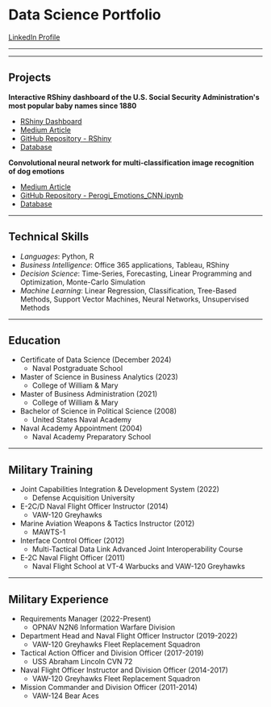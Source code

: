 # Data Science Portfolio

[LinkedIn Profile](https://www.linkedin.com/in/douglasrandrade/)

---
---

## Projects
**Interactive RShiny dashboard of the U.S. Social Security Administration's most popular baby names since 1880**
- [RShiny Dashboard](https://drandrade.shinyapps.io/RShiny/)
- [Medium Article](https://medium.com/@doug.r.andrade/the-rise-and-fall-of-your-name-a-tale-of-discovery-in-rshiny-2a6787e612df)
- [GitHub Repository - RShiny](https://github.com/dougrandrade/US_Names_Analysis_Repo)
- [Database](https://www.ssa.gov/oact/babynames/names.zip)

**Convolutional neural network for multi-classification image recognition of dog emotions**
- [Medium Article](https://medium.com/@doug.r.andrade/what-is-your-dog-feeling-f02e85b56edb)
- [GitHub Repository - Perogi_Emotions_CNN.ipynb](https://github.com/dougrandrade/Dog_Emotions_CNN_Repo)
- [Database](https://doi.org/10.34740/KAGGLE/DSV/8330954)

---

## Technical Skills
- *Languages*: Python, R
- *Business Intelligence*: Office 365 applications, Tableau, RShiny
- *Decision Science*: Time-Series, Forecasting, Linear Programming and Optimization, Monte-Carlo Simulation
- *Machine Learning*: Linear Regression, Classification, Tree-Based Methods, Support Vector Machines, Neural Networks, Unsupervised Methods

---
 
## Education
- Certificate of Data Science (December 2024)
  - Naval Postgraduate School
- Master of Science in Business Analytics (2023)
  - College of William & Mary
- Master of Business Administration (2021)
  - College of William & Mary
- Bachelor of Science in Political Science (2008)
  - United States Naval Academy
- Naval Academy Appointment (2004)
  - Naval Academy Preparatory School

---

## Military Training
- Joint Capabilities Integration & Development System (2022)
  - Defense Acquisition University
- E-2C/D Naval Flight Officer Instructor (2014)
  - VAW-120 Greyhawks
- Marine Aviation Weapons & Tactics Instructor (2012)
  - MAWTS-1
- Interface Control Officer (2012)
  - Multi-Tactical Data Link Advanced Joint Interoperability Course 
- E-2C Naval Flight Officer (2011)
  - Naval Flight School at VT-4 Warbucks and VAW-120 Greyhawks

---

## Military Experience
- Requirements Manager (2022-Present)
  - OPNAV N2N6 Information Warfare Division
- Department Head and Naval Flight Officer Instructor (2019-2022)
  - VAW-120 Greyhawks Fleet Replacement Squadron
- Tactical Action Officer and Division Officer (2017-2019)
  - USS Abraham Lincoln CVN 72
- Naval Flight Officer Instructor and Division Officer (2014-2017)
  - VAW-120 Greyhawks Fleet Replacement Squadron
- Mission Commander and Division Officer (2011-2014)
  - VAW-124 Bear Aces 
